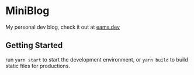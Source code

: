# MiniBlog

My personal dev blog, check it out at [eams.dev](https://eams.dev/)

## Getting Started

run `yarn start` to start the development environment, or `yarn build` to build static files for productions.
